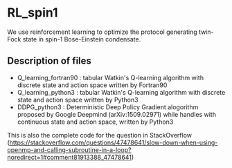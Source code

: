 # RL_spin1

We use reinforcement learning to optimize the protocol generating twin-Fock state in spin-1 Bose-Einstein condensate.

## Description of files
* Q_learning_fortran90 : tabular Watkin's Q-learning algorithm with discrete state and action space written by Fortran90
* Q_learning_python3 : tabular Watkin's Q-learning algorithm with discrete state and action space written by Python3
* DDPG_python3 : Deterministic Deep Policy Gradient alogorithm proposed by Google Deepmind (arXiv:1509.02971) while handles with continuous state and action space, written by Python3

This is also the complete code for the question in StackOverflow (https://stackoverflow.com/questions/47478641/slow-down-when-using-openmp-and-calling-subroutine-in-a-loop?noredirect=1#comment81913388_47478641)
